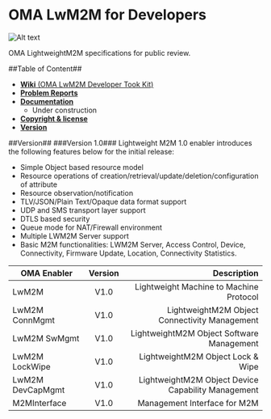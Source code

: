 # OMA LwM2M for Developers

![Alt text](images/admin/lwm2m_logo_v6.jpg "OMA LwM2M Logo")

OMA LightweightM2M specifications for public review.

##Table of Content##
- [**Wiki** (OMA LwM2M Developer Took Kit)](https://github.com/OpenMobileAlliance/OMA-LwM2M-Public-Review/wiki)
- [**Problem Reports**](https://github.com/OpenMobileAlliance/OMA-LwM2M-Public-Review/issues)
- [**Documentation**](https://github.com/OpenMobileAlliance/OMA-LwM2M-Public-Review)
     * Under construction
- [**Copyright & license**](https://github.com/OpenMobileAlliance/OMA-LwM2M-Public-Review/blob/master/OMA%20ISC.txt)
- [**Version**](#Version) 

##Version##
###Version 1.0###
Lightweight M2M 1.0 enabler introduces the following features below for the initial release:

* Simple Object based resource model
* Resource operations of creation/retrieval/update/deletion/configuration of attribute
* Resource observation/notification
* TLV/JSON/Plain Text/Opaque data format support
* UDP and SMS transport layer support
* DTLS based security
* Queue mode for NAT/Firewall environment
* Multiple LWM2M Server support
* Basic M2M functionalities: LWM2M Server, Access Control, Device, Connectivity, Firmware Update, Location, Connectivity Statistics.


|  OMA Enabler           | Version  | Description                              |
| -------------------|:-------: | ----------:                              |
| LwM2M              |   V1.0   | Lightweight Machine to Machine Protocol                   
| LwM2M ConnMgmt     |   V1.0   | LightweightM2M Object Connectivity Management   |
| LwM2M SwMgmt       |   V1.0   | LightweightM2M Object Software Management  |
| LwM2M LockWipe     |   V1.0   | LightweightM2M Object Lock & Wipe   |
| LwM2M DevCapMgmt   |   V1.0   | LightweightM2M Object Device Capability Management  |
| M2MInterface       |   V1.0   | Management Interface for M2M    | 
